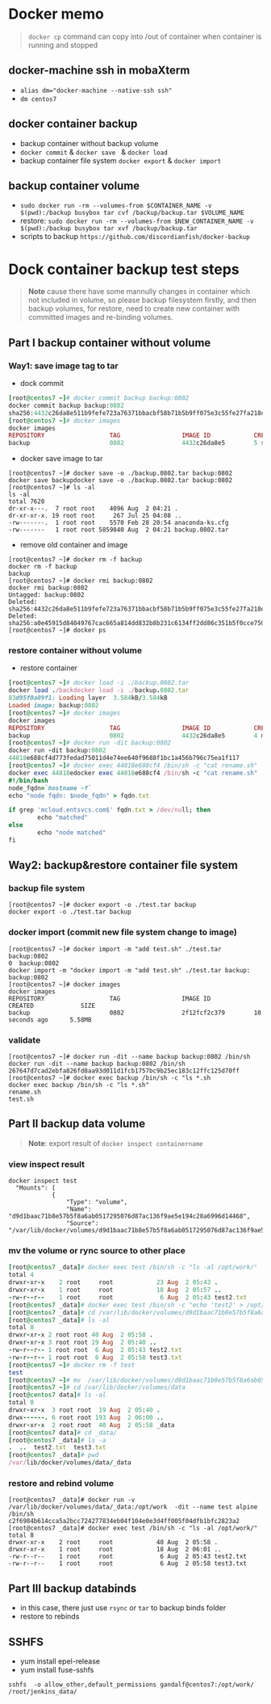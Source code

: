 # Docker memo

> `docker cp` command can copy into /out of container when container is running and stopped

## docker-machine ssh in mobaXterm
-  `alias dm="docker-machine --native-ssh ssh"`
-  `dm centos7`


## docker container backup
- backup container without backup volume
- `docker commit` & `docker save ` &  `docker load` 
- backup container file system `docker export` & `docker import`

## backup container volume
- `sudo docker run -rm --volumes-from $CONTAINER_NAME -v $(pwd):/backup busybox tar cvf /backup/backup.tar $VOLUME_NAME`
- restore: `sudo docker run -rm --volumes-from $NEW_CONTAINER_NAME -v $(pwd):/backup busybox tar xvf /backup/backup.tar`
- scripts to backup `https://github.com/discordianfish/docker-backup` 

# Dock container backup test steps
> **Note** cause there have some mannully changes in container which not included in volume, so please backup filesystem firstly, and then backup volumes, for restore, need to create new container with committed images and re-binding volumes.


## Part I backup container without volume
### Way1: save image tag to tar
- dock commit
```ruby
[root@centos7 ~]# docker commit backup backup:0802
docker commit backup backup:0802
sha256:4432c26da8e511b9fefe723a76371bbacbf58b71b5b9ff075e3c55fe27fa218e
[root@centos7 ~]# docker images
docker images
REPOSITORY                  TAG                 IMAGE ID            CREATED             SIZE
backup                      0802                4432c26da8e5        5 seconds ago       5.58MB

```
- docker save image to tar
```
[root@centos7 ~]# docker save -o ./backup.0802.tar backup:0802
docker save backupdocker save -o ./backup.0802.tar backup:0802
[root@centos7 ~]# ls -al
ls -al
total 7620
dr-xr-x---.  7 root root    4096 Aug  2 04:21 .
dr-xr-xr-x. 19 root root     267 Jul 25 04:08 ..
-rw-------.  1 root root    5570 Feb 28 20:54 anaconda-ks.cfg
-rw-------   1 root root 5859840 Aug  2 04:21 backup.0802.tar
```

- remove old container and image
```
[root@centos7 ~]# docker rm -f backup
docker rm -f backup
backup
[root@centos7 ~]# docker rmi backup:0802
docker rmi backup:0802
Untagged: backup:0802
Deleted: sha256:4432c26da8e511b9fefe723a76371bbacbf58b71b5b9ff075e3c55fe27fa218e
Deleted: sha256:a0e45915d84049767cac665a814dd832b8b231c6134ff2dd86c351b5f0cce750
[root@centos7 ~]# docker ps
```
### restore container without volume
- restore container
```ruby
[root@centos7 ~]# docker load -i ./backup.0802.tar
docker load ./backdocker load -i ./backup.0802.tar
83d95f0a09f1: Loading layer  3.584kB/3.584kB
Loaded image: backup:0802
[root@centos7 ~]# docker images
docker images
REPOSITORY                  TAG                 IMAGE ID            CREATED             SIZE
backup                      0802                4432c26da8e5        4 minutes ago       5.58MB
[root@centos7 ~]# docker run -dit backup:0802
docker run -dit backup:0802
44818e688cf4d773fedad75011d4e74ee640f9688f1bc1a456b796c75ea1f117
[root@centos7 ~]# docker exec 44818e688cf4 /bin/sh -c "cat rename.sh"
docker exec 44818edocker exec 44818e688cf4 /bin/sh -c "cat rename.sh"
#!/bin/bash
node_fqdn=`hostname -f`
echo "node fqdn: $node_fqdn" > fqdn.txt

if grep 'mcloud.entsvcs.com$' fqdn.txt > /dev/null; then
        echo "matched"
else
        echo "node matched"
fi

```

## Way2: backup&restore container file system 
### backup file system
```
[root@centos7 ~]# docker export -o ./test.tar backup
docker export -o ./test.tar backup
```
### docker import (commit new file system change to image)
```
[root@centos7 ~]# docker import -m "add test.sh" ./test.tar backup:0802                                                                            0  backup:0802
docker import -m "docker import -m "add test.sh" ./test.tar backup:  backup:0802
[root@centos7 ~]# docker images
docker images
REPOSITORY                  TAG                 IMAGE ID            CREATED             SIZE
backup                      0802                2f12fcf2c379        10 seconds ago      5.58MB
```
### validate
```
[root@centos7 ~]# docker run -dit --name backup backup:0802 /bin/sh
docker run -dit --name backup backup:0802 /bin/sh
267647d7cad2ebfa826fd8aa93d011d1fcb1757bc9b25ec183c12ffc125d70ff
[root@centos7 ~]# docker exec backup /bin/sh -c "ls *.sh
docker exec backup /bin/sh -c "ls *.sh"
rename.sh
test.sh
```

## Part II backup data volume
> **Note**: export result of `docker inspect containername`

### view inspect result
```
docker inspect test
  "Mounts": [
            {
                "Type": "volume",
                "Name": "d9d1baac71b8e57b5f8a6ab0517295076d87ac136f9ae5e194c28a6996d14468",
                "Source": "/var/lib/docker/volumes/d9d1baac71b8e57b5f8a6ab0517295076d87ac136f9ae5e194c28a6996d14468/_data",
```
### mv the volume or rync source to other place
```ruby
[root@centos7 _data]# docker exec test /bin/sh -c "ls -al /opt/work/"
total 4
drwxr-xr-x    2 root     root            23 Aug  2 05:43 .
drwxr-xr-x    1 root     root            18 Aug  2 05:57 ..
-rw-r--r--    1 root     root             6 Aug  2 05:43 test2.txt
[root@centos7 _data]# docker exec test /bin/sh -c "echo 'test2' > /opt/work/test3.txt"
[root@centos7 _data]# cd /var/lib/docker/volumes/d9d1baac71b8e57b5f8a6ab0517295076d87ac136f9ae5e194c28a6996d14468/_data
[root@centos7 _data]# ls -al
total 8
drwxr-xr-x 2 root root 40 Aug  2 05:58 .
drwxr-xr-x 3 root root 19 Aug  2 05:40 ..
-rw-r--r-- 1 root root  6 Aug  2 05:43 test2.txt
-rw-r--r-- 1 root root  6 Aug  2 05:58 test3.txt
[root@centos7 ~]# docker rm -f test
test
[root@centos7 ~]# mv  /var/lib/docker/volumes/d9d1baac71b8e57b5f8a6ab0517295076d87ac136f9ae5e194c28a6996d14468 /var/lib/docker/volumes/data
[root@centos7 ~]# cd /var/lib/docker/volumes/data
[root@centos7 data]# ls -al
total 0
drwxr-xr-x  3 root root  19 Aug  2 05:40 .
drwx------. 6 root root 193 Aug  2 06:00 ..
drwxr-xr-x  2 root root  40 Aug  2 05:58 _data
[root@centos7 data]# cd _data/
[root@centos7 _data]# ls -a
.  ..  test2.txt  test3.txt
[root@centos7 _data]# pwd
/var/lib/docker/volumes/data/_data
```
### restore and rebind volume
```
[root@centos7 _data]# docker run -v /var/lib/docker/volumes/data/_data:/opt/work  -dit --name test alpine /bin/sh
c2f6984b614cca5a2bcc724277834eb04f104e0e3d4ff005f04dfb1bfc2823a2
[root@centos7 _data]# docker exec test /bin/sh -c "ls -al /opt/work/"
total 8
drwxr-xr-x    2 root     root            40 Aug  2 05:58 .
drwxr-xr-x    1 root     root            18 Aug  2 06:01 ..
-rw-r--r--    1 root     root             6 Aug  2 05:43 test2.txt
-rw-r--r--    1 root     root             6 Aug  2 05:58 test3.txt
```




## Part III backup databinds
- in this case, there just use `rsync` or `tar` to backup binds folder
- restore  to rebinds 

## SSHFS 

- yum install epel-release
- yum install fuse-sshfs

```
sshfs  -o allow_other,default_permissions gandalf@centos7:/opt/work/ /root/jenkins_data/
```






